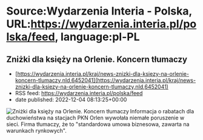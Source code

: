 # Source:Wydarzenia Interia - Polska, URL:https://wydarzenia.interia.pl/polska/feed, language:pl-PL

## Zniżki dla księży na Orlenie. Koncern tłumaczy
 - [https://wydarzenia.interia.pl/kraj/news-znizki-dla-ksiezy-na-orlenie-koncern-tlumaczy,nId,6452041](https://wydarzenia.interia.pl/kraj/news-znizki-dla-ksiezy-na-orlenie-koncern-tlumaczy,nId,6452041)
 - RSS feed: https://wydarzenia.interia.pl/polska/feed
 - date published: 2022-12-04 08:13:25+00:00

<p><a href="https://wydarzenia.interia.pl/kraj/news-znizki-dla-ksiezy-na-orlenie-koncern-tlumaczy,nId,6452041"><img align="left" alt="Zniżki dla księży na Orlenie. Koncern tłumaczy" src="https://i.iplsc.com/znizki-dla-ksiezy-na-orlenie-koncern-tlumaczy/000GFR2CRYK0BM4R-C321.jpg" /></a>Informacja o rabatach dla duchowieństwa na stacjach PKN Orlen wywołała niemałe poruszenie w sieci. Firma tłumaczy, że to &quot;standardowa umowa biznesowa, zawarta na warunkach rynkowych&quot;.</p><br clear="all" />


